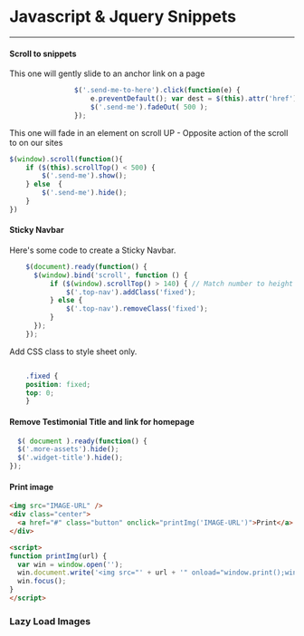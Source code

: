 # <i class="fab fa-js-square"></i> Javascript & Jquery Snippets
***

#### Scroll to snippets

This one will gently slide to an anchor link on a page

```js
                $('.send-me-to-here').click(function(e) { 
                	e.preventDefault(); var dest = $(this).attr('href'); console.log(dest); $('html,body').animate({ scrollTop: $(dest).offset().top -25 }, 'slow'); 
                	$('.send-me').fadeOut( 500 );
                });
```

This one will fade in an element on scroll UP - Opposite action of the scroll to on our sites

```js
$(window).scroll(function(){ 
    if ($(this).scrollTop() < 500) {
        $('.send-me').show();
    } else  {
        $('.send-me').hide();
    }
})
```

#### Sticky Navbar

Here's some code to create a Sticky Navbar.

```js
    $(document).ready(function() {
      $(window).bind('scroll', function () {
          if ($(window).scrollTop() > 140) { // Match number to height of header
              $('.top-nav').addClass('fixed');
          } else {
              $('.top-nav').removeClass('fixed');
          }
      });
    });
```

Add CSS class to style sheet only.

```css

    .fixed {
    position: fixed;
    top: 0;
    }
```
#### Remove Testimonial Title and link for homepage
```js
  $( document ).ready(function() {
  $('.more-assets').hide();
  $('.widget-title').hide();
});
```

#### Print image
```html
<img src="IMAGE-URL" />
<div class="center">
  <a href="#" class="button" onclick="printImg('IMAGE-URL')">Print</a>
</div>

<script>
function printImg(url) {
  var win = window.open('');
  win.document.write('<img src="' + url + '" onload="window.print();window.close()" />');
  win.focus();
}
</script>
```


### Lazy Load Images 
```js

```
